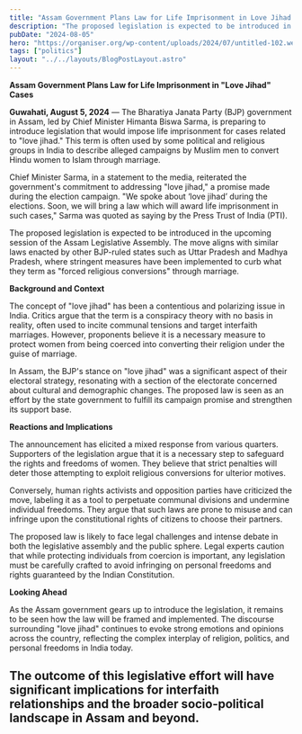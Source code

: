 ```yaml
---
title: "Assam Government Plans Law for Life Imprisonment in Love Jihad Cases"
description: "The proposed legislation is expected to be introduced in the upcoming session of the Assam Legislative Assembly."
pubDate: "2024-08-05"
hero: "https://organiser.org/wp-content/uploads/2024/07/untitled-102.webp"
tags: ["politics"]
layout: "../../layouts/BlogPostLayout.astro"
---
```

**Assam Government Plans Law for Life Imprisonment in "Love Jihad" Cases**

**Guwahati, August 5, 2024** — The Bharatiya Janata Party (BJP) government in Assam, led by Chief Minister Himanta Biswa Sarma, is preparing to introduce legislation that would impose life imprisonment for cases related to "love jihad." This term is often used by some political and religious groups in India to describe alleged campaigns by Muslim men to convert Hindu women to Islam through marriage.

Chief Minister Sarma, in a statement to the media, reiterated the government's commitment to addressing "love jihad," a promise made during the election campaign. "We spoke about ‘love jihad’ during the elections. Soon, we will bring a law which will award life imprisonment in such cases," Sarma was quoted as saying by the Press Trust of India (PTI).

The proposed legislation is expected to be introduced in the upcoming session of the Assam Legislative Assembly. The move aligns with similar laws enacted by other BJP-ruled states such as Uttar Pradesh and Madhya Pradesh, where stringent measures have been implemented to curb what they term as "forced religious conversions" through marriage.

**Background and Context**

The concept of "love jihad" has been a contentious and polarizing issue in India. Critics argue that the term is a conspiracy theory with no basis in reality, often used to incite communal tensions and target interfaith marriages. However, proponents believe it is a necessary measure to protect women from being coerced into converting their religion under the guise of marriage.

In Assam, the BJP's stance on "love jihad" was a significant aspect of their electoral strategy, resonating with a section of the electorate concerned about cultural and demographic changes. The proposed law is seen as an effort by the state government to fulfill its campaign promise and strengthen its support base.

**Reactions and Implications**

The announcement has elicited a mixed response from various quarters. Supporters of the legislation argue that it is a necessary step to safeguard the rights and freedoms of women. They believe that strict penalties will deter those attempting to exploit religious conversions for ulterior motives.

Conversely, human rights activists and opposition parties have criticized the move, labeling it as a tool to perpetuate communal divisions and undermine individual freedoms. They argue that such laws are prone to misuse and can infringe upon the constitutional rights of citizens to choose their partners.

The proposed law is likely to face legal challenges and intense debate in both the legislative assembly and the public sphere. Legal experts caution that while protecting individuals from coercion is important, any legislation must be carefully crafted to avoid infringing on personal freedoms and rights guaranteed by the Indian Constitution.

**Looking Ahead**

As the Assam government gears up to introduce the legislation, it remains to be seen how the law will be framed and implemented. The discourse surrounding "love jihad" continues to evoke strong emotions and opinions across the country, reflecting the complex interplay of religion, politics, and personal freedoms in India today.

The outcome of this legislative effort will have significant implications for interfaith relationships and the broader socio-political landscape in Assam and beyond.
---